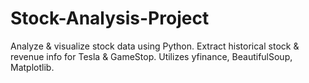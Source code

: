 # Stock-Analysis-Project
Analyze &amp; visualize stock data using Python. Extract historical stock &amp; revenue info for Tesla &amp; GameStop. Utilizes yfinance, BeautifulSoup, Matplotlib.
